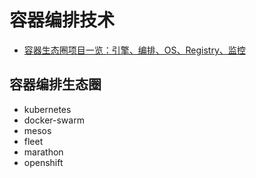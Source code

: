 # 容器编排技术

* [容器生态圈项目一览：引擎、编排、OS、Registry、监控](http://dockone.io/article/724)

## 容器编排生态圈

* kubernetes
* docker-swarm
* mesos
* fleet
* marathon
* openshift
